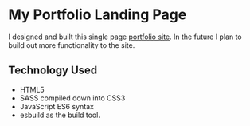 # My Portfolio Landing Page

I designed and built this single page [portfolio site](https://terrapope.com "Go to my site!"). In the future I plan to build out more functionality to the site.

## Technology Used
 * HTML5
 * SASS compiled down into CSS3
 * JavaScript ES6 syntax
 * esbuild as the build tool.

